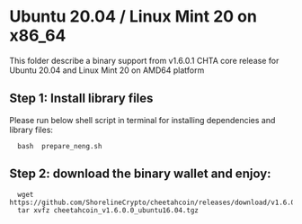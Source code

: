 # Ubuntu 20.04 / Linux Mint 20 on x86_64

This folder describe a binary support from v1.6.0.1 CHTA core release for Ubuntu 20.04 and Linux Mint 20 on AMD64 platform 

## Step 1: Install library files
Please run below shell script in terminal for installing dependencies and library files:
```
  bash  prepare_neng.sh
```

## Step 2: download the binary wallet and enjoy:
```
  wget https://github.com/ShorelineCrypto/cheetahcoin/releases/download/v1.6.0.0/cheetahcoin_v1.6.0.0_ubuntu16.04.tgz
  tar xvfz cheetahcoin_v1.6.0.0_ubuntu16.04.tgz
```
